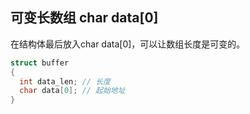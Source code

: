 ## 可变长数组 char data[0]
在结构体最后放入char data[0]，可以让数组长度是可变的。
```c
struct buffer
{
  int data_len; // 长度
  char data[0]; // 起始地址
}
```